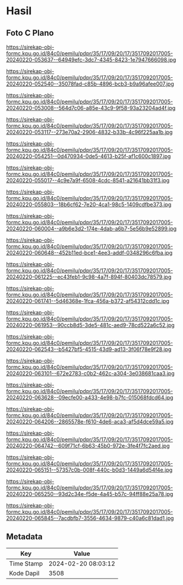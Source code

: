# Hasil

## Foto C Plano

https://sirekap-obj-formc.kpu.go.id/84c0/pemilu/pdpr/35/17/09/20/17/3517092017005-20240220-053637--64949efc-3dc7-4345-8423-1e7947666098.jpg

https://sirekap-obj-formc.kpu.go.id/84c0/pemilu/pdpr/35/17/09/20/17/3517092017005-20240220-052540--35078fad-c85b-4896-bcb3-b9a96afee007.jpg

https://sirekap-obj-formc.kpu.go.id/84c0/pemilu/pdpr/35/17/09/20/17/3517092017005-20240220-053008--564d7c06-a85e-43c9-9f58-93a23204ad4f.jpg

https://sirekap-obj-formc.kpu.go.id/84c0/pemilu/pdpr/35/17/09/20/17/3517092017005-20240220-053117--273e70a2-2906-4832-b33b-4c96f225aa1b.jpg

https://sirekap-obj-formc.kpu.go.id/84c0/pemilu/pdpr/35/17/09/20/17/3517092017005-20240220-054251--0d470934-0de5-4613-b25f-af1c600c1897.jpg

https://sirekap-obj-formc.kpu.go.id/84c0/pemilu/pdpr/35/17/09/20/17/3517092017005-20240220-055017--4c9e7a9f-6508-4cdc-8541-a21641bb31f3.jpg

https://sirekap-obj-formc.kpu.go.id/84c0/pemilu/pdpr/35/17/09/20/17/3517092017005-20240220-055803--18b6cf62-7e20-4ca1-98c5-1409cdfbe373.jpg

https://sirekap-obj-formc.kpu.go.id/84c0/pemilu/pdpr/35/17/09/20/17/3517092017005-20240220-060004--a9b6e3d2-174e-4dab-a6b7-5e56b9e52899.jpg

https://sirekap-obj-formc.kpu.go.id/84c0/pemilu/pdpr/35/17/09/20/17/3517092017005-20240220-060648--452b11ed-bce1-4ee3-addf-0348296c6fba.jpg

https://sirekap-obj-formc.kpu.go.id/84c0/pemilu/pdpr/35/17/09/20/17/3517092017005-20240220-061225--ec43feb1-9c98-4a7f-894f-80403dc78579.jpg

https://sirekap-obj-formc.kpu.go.id/84c0/pemilu/pdpr/35/17/09/20/17/3517092017005-20240220-061741--5d46368e-1fca-456a-b372-af54312cdd1c.jpg

https://sirekap-obj-formc.kpu.go.id/84c0/pemilu/pdpr/35/17/09/20/17/3517092017005-20240220-061953--90ccb8d5-3de5-481c-aed9-78cd522a6c52.jpg

https://sirekap-obj-formc.kpu.go.id/84c0/pemilu/pdpr/35/17/09/20/17/3517092017005-20240220-062543--b5427bf5-4515-43d9-ad13-3f06f78e9f28.jpg

https://sirekap-obj-formc.kpu.go.id/84c0/pemilu/pdpr/35/17/09/20/17/3517092017005-20240220-063101--672e2783-c0b2-462c-a304-3e038681caa3.jpg

https://sirekap-obj-formc.kpu.go.id/84c0/pemilu/pdpr/35/17/09/20/17/3517092017005-20240220-063628--09ecfe00-a433-4e98-b7fc-015068fdcd64.jpg

https://sirekap-obj-formc.kpu.go.id/84c0/pemilu/pdpr/35/17/09/20/17/3517092017005-20240220-064206--2865578e-f610-4de6-aca3-af5d4dce59a5.jpg

https://sirekap-obj-formc.kpu.go.id/84c0/pemilu/pdpr/35/17/09/20/17/3517092017005-20240220-064742--609f71cf-6b63-45b0-972e-3fe4f7fc2aed.jpg

https://sirekap-obj-formc.kpu.go.id/84c0/pemilu/pdpr/35/17/09/20/17/3517092017005-20240220-065151--57357c0b-008f-440c-b0d3-1449a6d54f4e.jpg

https://sirekap-obj-formc.kpu.go.id/84c0/pemilu/pdpr/35/17/09/20/17/3517092017005-20240220-065250--93d2c34e-f5de-4a45-b57c-94ff88e25a78.jpg

https://sirekap-obj-formc.kpu.go.id/84c0/pemilu/pdpr/35/17/09/20/17/3517092017005-20240220-065845--7acdbfb7-3556-4634-9879-c40a6c81dad1.jpg


## Metadata

| Key        | Value               |
| ---------- | ------------------- |
| Time Stamp | 2024-02-20 08:03:12 |
| Kode Dapil | 3508                |



